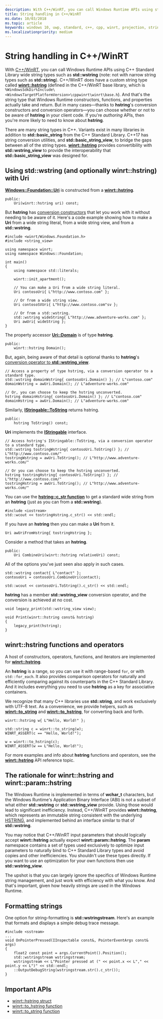```yaml
---
description: With C++/WinRT, you can call Windows Runtime APIs using standard C++ wide string types, or you can use the winrt::hstring type.
title: String handling in C++/WinRT
ms.date: 10/03/2018
ms.topic: article
keywords: windows 10, uwp, standard, c++, cpp, winrt, projection, string
ms.localizationpriority: medium
---
```


# String handling in C++/WinRT

With [C++/WinRT](/windows/uwp/cpp-and-winrt-apis/intro-to-using-cpp-with-winrt), you can call Windows Runtime APIs using C++ Standard Library wide string types such as **std::wstring** (note: not with narrow string types such as **std::string**). C++/WinRT does have a custom string type called [**winrt::hstring**](/uwp/cpp-ref-for-winrt/hstring) (defined in the C++/WinRT base library, which is `%WindowsSdkDir%Include\<WindowsTargetPlatformVersion>\cppwinrt\winrt\base.h`). And that's the string type that Windows Runtime constructors, functions, and properties actually take and return. But in many cases&mdash;thanks to **hstring**'s conversion constructors and conversion operators&mdash;you can choose whether or not to be aware of **hstring** in your client code. If you're *authoring* APIs, then you're more likely to need to know about **hstring**.

There are many string types in C++. Variants exist in many libraries in addition to **std::basic_string** from the C++ Standard Library. C++17 has string conversion utilities, and **std::basic_string_view**, to bridge the gaps between all of the string types.  [**winrt::hstring**](/uwp/cpp-ref-for-winrt/hstring) provides convertibility with **std::wstring_view** to provide the interoperability that **std::basic_string_view** was designed for.

## Using **std::wstring** (and optionally **winrt::hstring**) with **Uri**
[**Windows::Foundation::Uri**](/uwp/api/windows.foundation.uri) is constructed from a [**winrt::hstring**](/uwp/cpp-ref-for-winrt/hstring).

```cppwinrt
public:
    Uri(winrt::hstring uri) const;
```

But **hstring** has [conversion constructors](/uwp/cpp-ref-for-winrt/hstring#hstringhstring-constructor) that let you work with it without needing to be aware of it. Here's a code example showing how to make a **Uri** from a wide string literal, from a wide string view, and from a **std::wstring**.

```cppwinrt
#include <winrt/Windows.Foundation.h>
#include <string_view>

using namespace winrt;
using namespace Windows::Foundation;

int main()
{
    using namespace std::literals;

    winrt::init_apartment();

    // You can make a Uri from a wide string literal.
    Uri contosoUri{ L"http://www.contoso.com" };

    // Or from a wide string view.
    Uri contosoSVUri{ L"http://www.contoso.com"sv };

    // Or from a std::wstring.
    std::wstring wideString{ L"http://www.adventure-works.com" };
    Uri awUri{ wideString };
}
```

The property accessor [**Uri::Domain**](https://docs.microsoft.com/uwp/api/windows.foundation.uri.Domain) is of type **hstring**.

```cppwinrt
public:
    winrt::hstring Domain();
```

But, again, being aware of that detail is optional thanks to **hstring**'s [conversion operator to **std::wstring_view**](/uwp/cpp-ref-for-winrt/hstring#hstringoperator-stdwstring_view).

```cppwinrt
// Access a property of type hstring, via a conversion operator to a standard type.
std::wstring domainWstring{ contosoUri.Domain() }; // L"contoso.com"
domainWstring = awUri.Domain(); // L"adventure-works.com"

// Or, you can choose to keep the hstring unconverted.
hstring domainHstring{ contosoUri.Domain() }; // L"contoso.com"
domainHstring = awUri.Domain(); // L"adventure-works.com"
```

Similarly, [**IStringable::ToString**](https://msdn.microsoft.com/library/windows/desktop/dn302136) returns hstring.

```cppwinrt
public:
    hstring ToString() const;
```

**Uri** implements the [**IStringable**](https://msdn.microsoft.com/library/windows/desktop/dn302135) interface.

```cppwinrt
// Access hstring's IStringable::ToString, via a conversion operator to a standard type.
std::wstring tostringWstring{ contosoUri.ToString() }; // L"http://www.contoso.com/"
tostringWstring = awUri.ToString(); // L"http://www.adventure-works.com/"

// Or you can choose to keep the hstring unconverted.
hstring tostringHstring{ contosoUri.ToString() }; // L"http://www.contoso.com/"
tostringHstring = awUri.ToString(); // L"http://www.adventure-works.com/"
```

You can use the [**hstring::c_str function**](/uwp/cpp-ref-for-winrt/hstring#hstringc_str-function) to get a standard wide string from an **hstring** (just as you can from a **std::wstring**).

```cppwinrt
#include <iostream>
std::wcout << tostringHstring.c_str() << std::endl;
```
If you have an **hstring** then you can make a **Uri** from it.

```cppwinrt
Uri awUriFromHstring{ tostringHstring };
```

Consider a method that takes an **hstring**.

```cppwinrt
public:
    Uri CombineUri(winrt::hstring relativeUri) const;
```

All of the options you've just seen also apply in such cases.

```cppwinrt
std::wstring contact{ L"contact" };
contosoUri = contosoUri.CombineUri(contact);
    
std::wcout << contosoUri.ToString().c_str() << std::endl;
```

**hstring** has a member **std::wstring_view** conversion operator, and the conversion is achieved at no cost.

```cppwinrt
void legacy_print(std::wstring_view view);

void Print(winrt::hstring const& hstring)
{
    legacy_print(hstring);
}
```

## **winrt::hstring** functions and operators
A host of constructors, operators, functions, and iterators are implemented for  [**winrt::hstring**](/uwp/cpp-ref-for-winrt/hstring).

An **hstring** is a range, so you can use it with range-based `for`, or with `std::for_each`. It also provides comparison operators for naturally and efficiently comparing against its counterparts in the C++ Standard Library. And it includes everything you need to use **hstring** as a key for associative containers.

We recognize that many C++ libraries use **std::string**, and work exclusively with UTF-8 text. As a convenience, we provide helpers, such as [**winrt::to_string**](/uwp/cpp-ref-for-winrt/to-string) and [**winrt::to_hstring**](/uwp/cpp-ref-for-winrt/to-hstring), for converting back and forth.

```cppwinrt
winrt::hstring w{ L"Hello, World!" };

std::string c = winrt::to_string(w);
WINRT_ASSERT(c == "Hello, World!");

w = winrt::to_hstring(c);
WINRT_ASSERT(w == L"Hello, World!");
```

For more examples and info about **hstring** functions and operators, see the [**winrt::hstring**](/uwp/cpp-ref-for-winrt/hstring) API reference topic.

## The rationale for **winrt::hstring** and **winrt::param::hstring**
The Windows Runtime is implemented in terms of **wchar_t** characters, but the Windows Runtime's Application Binary Interface (ABI) is not a subset of what either **std::wstring** or **std::wstring_view** provide. Using those would lead to significant inefficiency. Instead, C++/WinRT provides **winrt::hstring**, which represents an immutable string consistent with the underlying [HSTRING](https://msdn.microsoft.com/library/windows/desktop/br205775), and implemented behind an interface similar to that of **std::wstring**. 

You may notice that C++/WinRT input parameters that should logically accept **winrt::hstring** actually expect **winrt::param::hstring**. The **param** namespace contains a set of types used exclusively to optimize input parameters to naturally bind to C++ Standard Library types and avoid copies and other inefficiencies. You shouldn't use these types directly. If you want to use an optimization for your own functions then use **std::wstring_view**.

The upshot is that you can largely ignore the specifics of Windows Runtime string management, and just work with efficiency with what you know. And that's important, given how heavily strings are used in the Windows Runtime.

## Formatting strings
One option for string-formatting is **std::wstringstream**. Here's an example that formats and displays a simple debug trace message.

```cppwinrt
#include <sstream>
...
void OnPointerPressed(IInspectable const&, PointerEventArgs const& args)
{
    float2 const point = args.CurrentPoint().Position();
    std::wstringstream wstringstream;
    wstringstream << L"Pointer pressed at (" << point.x << L"," << point.y << L")" << std::endl;
    ::OutputDebugString(wstringstream.str().c_str());
}
```

## Important APIs
* [winrt::hstring struct](/uwp/cpp-ref-for-winrt/hstring)
* [winrt::to_hstring function](/uwp/cpp-ref-for-winrt/to-hstring)
* [winrt::to_string function](/uwp/cpp-ref-for-winrt/to-string)
